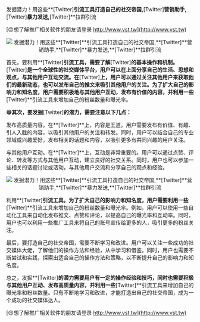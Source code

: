 发掘潜力！用这些**[Twitter]**引流工具打造自己的社交帝国,**[Twitter]**营销助手,**[Twitter]**暴力发送,**[Twitter]**拉群引流

[😍想了解推广相关软件的朋友请登录 http://www.vst.tw](http://www.vst.tw)

 <center><img src="https://vst.tw/MP4/tuiguang/png/6.png" alt="发掘潜力！用这些**[Twitter]**引流工具打造自己的社交帝国,**[Twitter]**营销助手,**[Twitter]**暴力发送,**[Twitter]**拉群引流"></center>

首先，要利用**[Twitter]**引流工具，需要了解**[Twitter]**的基本操作和机制。**[Twitter]**是一个全球性的社交媒体平台，用户可以在上面分享自己的生活、思想和观点，与其他用户互动交流。在**[Twitter]**上，用户可以通过关注其他用户来获取他们的最新动态，也可以发布自己的推文来吸引其他用户的关注。为了扩大自己的影响力和知名度，用户需要积极地与其他用户互动，发布有价值的内容，并利用一些**[Twitter]**引流工具来增加自己的粉丝数量和曝光率。

**😄其次，要发掘**[Twitter]**的潜力，需要注意以下几点：**

发布高质量内容。在**[Twitter]**上，内容是王道。用户需要发布有价值、有趣、引人入胜的内容，以吸引其他用户的关注和转发。同时，用户可以结合自己的专业领域或兴趣爱好，发布相关的话题和内容，以吸引更多有共同兴趣的用户关注。

与其他用户互动。在**[Twitter]**上，互动是非常重要的。用户可以通过点赞、评论、转发等方式与其他用户互动，建立良好的社交关系。同时，用户也可以参加一些相关的话题讨论或活动，与其他用户交流和分享自己的观点和经验。

 <center><img src="https://vst.tw/MP4/tuiguang/png/3.png" alt="发掘潜力！用这些**[Twitter]**引流工具打造自己的社交帝国,**[Twitter]**营销助手,**[Twitter]**暴力发送,**[Twitter]**拉群引流"></center>

利用**[Twitter]**引流工具。为了扩大自己的影响力和知名度，用户需要利用一些**[Twitter]**引流工具来增加自己的粉丝数量和曝光率。例如，用户可以使用一些自动化工具来自动化发布推文、点赞和评论，以提高自己的曝光率和互动率。同时，用户也可以利用一些推广工具来将自己的账号宣传给更多的人，吸引更多的粉丝关注。

最后，要打造自己的社交帝国，需要不断学习和改进。用户可以关注一些成功的社交媒体大佬，了解他们的操作方法和经验，从中学习和借鉴。同时，用户也需要不断尝试和实践，探索出适合自己的操作方法和策略，以不断提升自己的影响力和知名度。

总之，发掘**[Twitter]**的潜力需要用户有一定的操作经验和技巧，同时也需要积极与其他用户互动、发布高质量内容，并利用一些**[Twitter]**引流工具来增加自己的曝光率和粉丝数量。只有不断地学习和改进，才能打造出自己的社交帝国，成为一个成功的社交媒体达人。

[😍想了解推广相关软件的朋友请登录 http://www.vst.tw](http://www.vst.tw)



